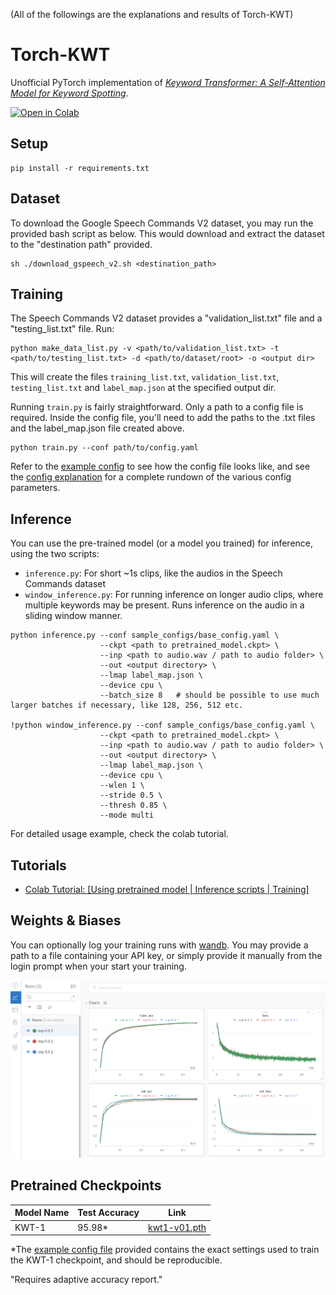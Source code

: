 (All of the followings are the explanations and results of Torch-KWT)

# Torch-KWT
Unofficial PyTorch implementation of [*Keyword Transformer: A Self-Attention Model for Keyword Spotting*](https://arxiv.org/abs/2104.00769).

<a href="https://colab.research.google.com/github/ID56/Torch-KWT/blob/main/notebooks/Torch_KWT_Tutorial.ipynb" target="_parent"><img src="https://colab.research.google.com/assets/colab-badge.svg" alt="Open in Colab"/></a>


## Setup

```
pip install -r requirements.txt
```

## Dataset
To download the Google Speech Commands V2 dataset, you may run the provided bash script as below. This would download and extract the dataset to the "destination path" provided.

```
sh ./download_gspeech_v2.sh <destination_path>
```

## Training

The Speech Commands V2 dataset provides a "validation_list.txt" file and a "testing_list.txt" file. Run:

```
python make_data_list.py -v <path/to/validation_list.txt> -t <path/to/testing_list.txt> -d <path/to/dataset/root> -o <output dir>
```

This will create the files `training_list.txt`, `validation_list.txt`, `testing_list.txt` and `label_map.json` at the specified output dir. 

Running `train.py` is fairly straightforward. Only a path to a config file is required. Inside the config file, you'll need to add the paths to the .txt files and the label_map.json file created above.

```
python train.py --conf path/to/config.yaml
```

Refer to the [example config](sample_configs/base_config.yaml) to see how the config file looks like, and see the [config explanation](docs/config_file_explained.md) for a complete rundown of the various config parameters.

## Inference

You can use the pre-trained model (or a model you trained) for inference, using the two scripts:

- `inference.py`: For short ~1s clips, like the audios in the Speech Commands dataset
- `window_inference.py`: For running inference on longer audio clips, where multiple keywords may be present. Runs inference on the audio in a sliding window manner.

```
python inference.py --conf sample_configs/base_config.yaml \
                    --ckpt <path to pretrained_model.ckpt> \
                    --inp <path to audio.wav / path to audio folder> \
                    --out <output directory> \
                    --lmap label_map.json \
                    --device cpu \
                    --batch_size 8   # should be possible to use much larger batches if necessary, like 128, 256, 512 etc.

!python window_inference.py --conf sample_configs/base_config.yaml \
                    --ckpt <path to pretrained_model.ckpt> \
                    --inp <path to audio.wav / path to audio folder> \
                    --out <output directory> \
                    --lmap label_map.json \
                    --device cpu \
                    --wlen 1 \
                    --stride 0.5 \
                    --thresh 0.85 \
                    --mode multi
```
For detailed usage example, check the colab tutorial.

## Tutorials
- [Colab Tutorial: [Using pretrained model | Inference scripts | Training]](https://colab.research.google.com/github/ID56/Torch-KWT/blob/main/notebooks/Torch_KWT_Tutorial.ipynb)

## Weights & Biases

You can optionally log your training runs with [wandb](https://wandb.ai/site). You may provide a path to a file containing your API key, or simply provide it manually from the login prompt when your start your training.

![wandb](resources/wandb.png "W&B charts")

## Pretrained Checkpoints

| Model Name | Test Accuracy | Link |
| ---------- | ------------- | ---- |
|    KWT-1   |     95.98*     | [kwt1-v01.pth](https://drive.google.com/uc?id=1y91PsZrnBXlmVmcDi26lDnpl4PoC5tXi&export=download) |

*The [example config file](sample_configs/base_config.yaml) provided contains the exact settings used to train the KWT-1 checkpoint, and should be reproducible.

"Requires adaptive accuracy report."
